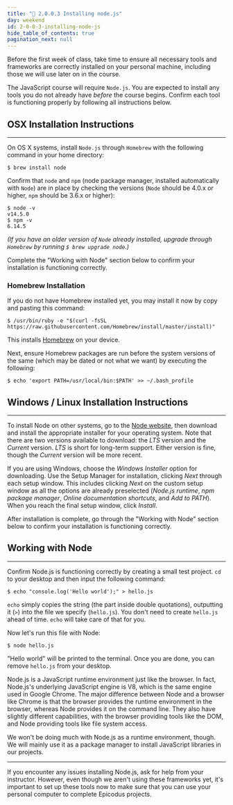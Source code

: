 ```yaml
---
title: "📓 2.0.0.3 Installing node.js"
day: weekend
id: 2-0-0-3-installing-node-js
hide_table_of_contents: true
pagination_next: null
---
```


Before the first week of class, take time to ensure all necessary tools and frameworks are correctly installed on your personal machine, including those we will use later on in the course.

The JavaScript course will require `Node.js`. You are expected to install any tools you do not already have _before_ the course begins. Confirm each tool is functioning properly by following all instructions below.

## OSX Installation Instructions
---

On OS X systems, install `Node.js` through `Homebrew` with the following command in your home directory:

```
$ brew install node
```

Confirm that `node` and `npm` (node package manager, installed automatically with `Node`) are in place by checking the versions (`Node`  should be 4.0.x or higher, `npm` should be 3.6.x or higher):

```
$ node -v
v14.5.0
$ npm -v
6.14.5
```

_(If you have an older version of `Node` already installed, upgrade through `Homebrew` by running `$ brew upgrade node`.)_

Complete the "Working with Node" section below to confirm your installation is functioning correctly.

### Homebrew Installation

If you do not have Homebrew installed yet, you may install it now by copy and pasting this command:

```shell
$ /usr/bin/ruby -e "$(curl -fsSL https://raw.githubusercontent.com/Homebrew/install/master/install)"
```
This installs [Homebrew](http://brew.sh/) on your device.

Next, ensure Homebrew packages are run before the system versions of the same (which may be dated or not what we want) by executing the following:

```shell
$ echo 'export PATH=/usr/local/bin:$PATH' >> ~/.bash_profile
```

## Windows / Linux Installation Instructions
---

To install Node on other systems, go to the [Node website](https://nodejs.org/en/download/), then download and install the appropriate installer for your operating system. Note that there are two versions available to download: the _LTS_ version and the _Current_ version. _LTS_ is short for long-term support. Either version is fine, though the _Current_ version will be more recent.

If you are using Windows, choose the _Windows Installer_ option for downloading. Use the Setup Manager for installation, clicking _Next_ through each setup window. This includes clicking _Next_ on the custom setup window as all the options are already preselected (_Node.js runtime_, _npm package manager_, _Online documentation shortcuts_, and _Add to PATH_). When you reach the final setup window, click _Install_.

After installation is complete, go through the "Working with Node" section below to confirm your installation is functioning correctly.

## Working with Node
---

Confirm Node.js is functioning correctly by creating a small test project. `cd` to your desktop and then input the following command:

```
$ echo "console.log('Hello world');" > hello.js
```

`echo` simply copies the string (the part inside double quotations), outputting it (`>`) into the file we specify (`hello.js`). You don't need to create `hello.js` ahead of time. `echo` will take care of that for you.

Now let's run this file with Node:

```shell
$ node hello.js
```

"Hello world" will be printed to the terminal. Once you are done, you can remove `hello.js` from your desktop.

Node.js is a JavaScript runtime environment just like the browser. In fact, Node.js's underlying JavaScript engine is V8, which is the same engine used in Google Chrome. The major difference between Node and a browser like Chrome is that the browser provides the runtime environment in the browser, whereas Node provides it on the command line. They also have slightly different capabilities, with the browser providing tools like the DOM, and Node providing tools like file system access.

We won't be doing much with Node.js as a runtime environment, though. We will mainly use it as a package manager to install JavaScript libraries in our projects.

---

If you encounter any issues installing Node.js, ask for help from your instructor.  However, even though we aren't using these frameworks yet, it's important to set up these tools now to make sure that you can use your personal computer to complete Epicodus projects.
